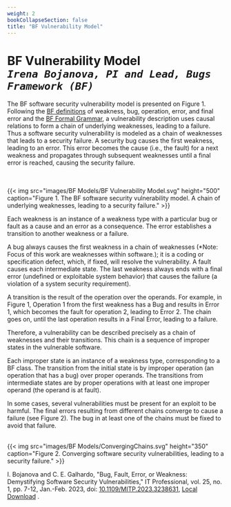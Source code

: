 ```yaml
---
weight: 2
bookCollapseSection: false
title: "BF Vulnerability Model"
---
```

# BF Vulnerability Model <br/>_`Irena Bojanova, PI and Lead, Bugs Framework (BF)`_

The BF software security vulnerability model is presented on Figure 1. Following the [BF definitions](/BF/info/model/bf-concepts/) of weakness, bug, operation, error, and final error and the [BF Formal Grammar](/BF/info/apis/bf-api/), a vulnerability description uses causal relations to form a chain of underlying weaknesses, leading to a failure. Thus a software security vulnerability is modeled as a chain of weaknesses that leads to a security failure. A security bug causes the first weakness, leading to an error. This error becomes the cause (i.e., the fault) for a next weakness and propagates through subsequent weaknesses until a final error is reached, causing the security failure.

<br/><br/>
{{< img src="images/BF Models/BF Vulnerability Model.svg" height="500" caption="Figure 1. The BF software security vulnerability model. A chain of underlying weaknesses, leading to a security failure." >}}
<br/>

Each weakness is an instance of a weakness type with a particular bug or fault as a cause and an error as a consequence. The error establishes a transition to another weakness or a failure.

A bug always causes the first weakness in a chain of weaknesses (*Note: Focus of this work are weaknesses within software.); it is a coding or specification defect, which, if fixed, will resolve the vulnerability. A fault causes each intermediate state. The last weakness always ends with a final error (undefined or exploitable system behavior) that causes the failure (a violation of a system security requirement).

A transition is the result of the operation over the operands. For example, in Figure 1, Operation 1 from the first weakness has a Bug and results in Error 1, which becomes the fault for operation 2, leading to Error 2. The chain goes on, until the last operation results in a Final Error, leading to a failure.

Therefore, a vulnerability can be described precisely as a chain of weaknesses and their transitions. This chain is a sequence of improper states in the vulnerable software. 

Each improper state is an instance of a weakness type, corresponding to a BF class. The transition from the initial state is by improper operation (an operation that has a bug) over proper operands. The transitions from intermediate states are by proper operations with at least one improper operand (the operand is at fault).

In some cases, several vulnerabilities must be present for an exploit to be harmful. The final errors resulting from different chains converge to cause a failure (see  Figure 2). The bug in at least one of the chains must be fixed to avoid that failure.  

<br/>
 {{< img src="images/BF Models/ConvergingChains.svg" height="350" caption="Figure 2. Converging software security vulnerabilities, leading to a security failure." >}}
<br/>

I. Bojanova and C. E. Galhardo, "Bug, Fault, Error, or Weakness: Demystifying Software Security Vulnerabilities," IT Professional, vol. 25, no. 1, pp. 7-12, Jan.-Feb. 2023, doi: [10.1109/MITP.2023.3238631](https://doi.ieeecomputersociety.org/10.1109/MITP.2023.3238631), [Local Download](https://tsapps.nist.gov/publication/get_pdf.cfm?pub_id=936191) .

